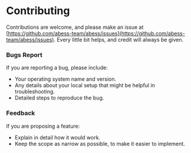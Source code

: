 # Contributing

Contributions are welcome, and please make an issue at [https://github.com/abess-team/abess/issues](https://github.com/abess-team/abess/issues). Every little bit helps, and credit will always be given.

### Bugs Report 

If you are reporting a bug, please include:

- Your operating system name and version.
- Any details about your local setup that might be helpful in troubleshooting.
- Detailed steps to reproduce the bug.

### Feedback

If you are proposing a feature:

- Explain in detail how it would work.
- Keep the scope as narrow as possible, to make it easier to implement.